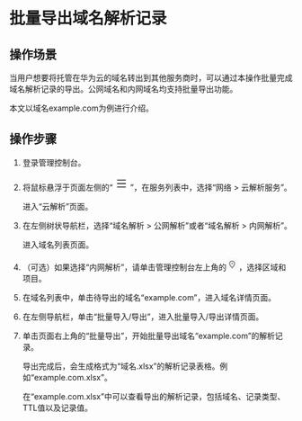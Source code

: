 # 批量导出域名解析记录<a name="dns_usermanual_0024"></a>

## 操作场景<a name="section1140885813467"></a>

当用户想要将托管在华为云的域名转出到其他服务商时，可以通过本操作批量完成域名解析记录的导出。公网域名和内网域名均支持批量导出功能。

本文以域名example.com为例进行介绍。

## 操作步骤<a name="section5370171114710"></a>

1.  登录管理控制台。
2.  将鼠标悬浮于页面左侧的“![](figures/service-list.jpg)”，在服务列表中，选择“网络 \> 云解析服务”。

    进入“云解析”页面。

3.  在左侧树状导航栏，选择“域名解析 \> 公网解析”或者“域名解析 \> 内网解析”。

    进入域名列表页面。


1.  （可选）如果选择“内网解析”，请单击管理控制台左上角的![](figures/icon-region.png)，选择区域和项目。
2.  在域名列表中，单击待导出的域名“example.com”，进入域名详情页面。
3.  在左侧导航栏，单击“批量导入/导出”，进入批量导入/导出详情页面。
4.  单击页面右上角的“批量导出”，开始批量导出域名“example.com”的解析记录。

    导出完成后，会生成格式为“域名.xlsx”的解析记录表格。例如“example.com.xlsx”。

    在“example.com.xlsx”中可以查看导出的解析记录，包括域名、记录类型、TTL值以及记录值。


